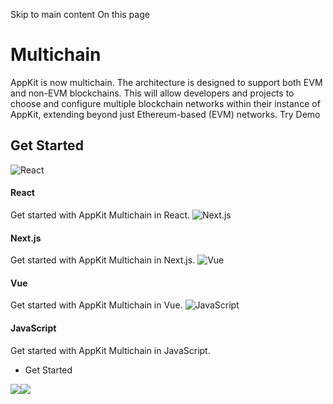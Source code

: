 Skip to main content
On this page
# Multichain
AppKit is now multichain. The architecture is designed to support both EVM and non-EVM blockchains. This will allow developers and projects to choose and configure multiple blockchain networks within their instance of AppKit, extending beyond just Ethereum-based (EVM) networks.
Try Demo
## Get Started​
![React](https://docs.reown.com/appkit/features/multichain)
#### React
Get started with AppKit Multichain in React.
![Next.js](https://docs.reown.com/appkit/features/multichain)
#### Next.js
Get started with AppKit Multichain in Next.js.
![Vue](https://docs.reown.com/appkit/features/multichain)
#### Vue
Get started with AppKit Multichain in Vue.
![JavaScript](https://docs.reown.com/appkit/features/multichain)
#### JavaScript
Get started with AppKit Multichain in JavaScript.
  * Get Started


![](https://t.co/1/i/adsct?bci=4&dv=America%2FToronto%26en-US%26Google%20Inc.%26MacIntel%26255%261080%26600%266%2624%261080%26600%260%26na&eci=3&event=%7B%7D&event_id=e885d3ec-7c5e-424c-b75b-bad516c70a2a&integration=gtm&p_id=Twitter&p_user_id=0&pl_id=b9185ae9-515a-4912-a806-203bd1ea00b4&tw_document_href=https%3A%2F%2Fdocs.reown.com%2Fappkit%2Ffeatures%2Fmultichain&tw_iframe_status=0&txn_id=oo02q&type=javascript&version=2.3.31)![](https://analytics.twitter.com/1/i/adsct?bci=4&dv=America%2FToronto%26en-US%26Google%20Inc.%26MacIntel%26255%261080%26600%266%2624%261080%26600%260%26na&eci=3&event=%7B%7D&event_id=e885d3ec-7c5e-424c-b75b-bad516c70a2a&integration=gtm&p_id=Twitter&p_user_id=0&pl_id=b9185ae9-515a-4912-a806-203bd1ea00b4&tw_document_href=https%3A%2F%2Fdocs.reown.com%2Fappkit%2Ffeatures%2Fmultichain&tw_iframe_status=0&txn_id=oo02q&type=javascript&version=2.3.31)
